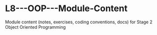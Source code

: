 # L8---OOP---Module-Content
Module content (notes, exercises, coding conventions, docs) for Stage 2 Object Oriented Programming
